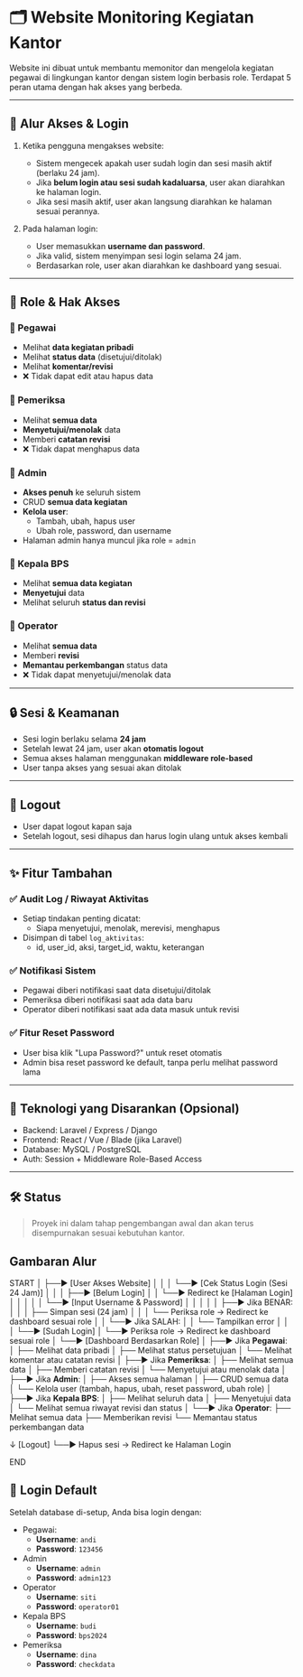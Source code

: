 # 🗂️ Website Monitoring Kegiatan Kantor

Website ini dibuat untuk membantu memonitor dan mengelola kegiatan pegawai di lingkungan kantor dengan sistem login berbasis role. Terdapat 5 peran utama dengan hak akses yang berbeda.

---

## 🔐 Alur Akses & Login

1. Ketika pengguna mengakses website:

   -  Sistem mengecek apakah user sudah login dan sesi masih aktif (berlaku 24 jam).
   -  Jika **belum login atau sesi sudah kadaluarsa**, user akan diarahkan ke halaman login.
   -  Jika sesi masih aktif, user akan langsung diarahkan ke halaman sesuai perannya.

2. Pada halaman login:
   -  User memasukkan **username dan password**.
   -  Jika valid, sistem menyimpan sesi login selama 24 jam.
   -  Berdasarkan role, user akan diarahkan ke dashboard yang sesuai.

---

## 👤 Role & Hak Akses

### 🔹 Pegawai

-  Melihat **data kegiatan pribadi**
-  Melihat **status data** (disetujui/ditolak)
-  Melihat **komentar/revisi**
-  ❌ Tidak dapat edit atau hapus data

### 🔹 Pemeriksa

-  Melihat **semua data**
-  **Menyetujui/menolak** data
-  Memberi **catatan revisi**
-  ❌ Tidak dapat menghapus data

### 🔹 Admin

-  **Akses penuh** ke seluruh sistem
-  CRUD **semua data kegiatan**
-  **Kelola user**:
   -  Tambah, ubah, hapus user
   -  Ubah role, password, dan username
-  Halaman admin hanya muncul jika role = `admin`

### 🔹 Kepala BPS

-  Melihat **semua data kegiatan**
-  **Menyetujui** data
-  Melihat seluruh **status dan revisi**

### 🔹 Operator

-  Melihat **semua data**
-  Memberi **revisi**
-  **Memantau perkembangan** status data
-  ❌ Tidak dapat menyetujui/menolak data

---

## 🔒 Sesi & Keamanan

-  Sesi login berlaku selama **24 jam**
-  Setelah lewat 24 jam, user akan **otomatis logout**
-  Semua akses halaman menggunakan **middleware role-based**
-  User tanpa akses yang sesuai akan ditolak

---

## 🚪 Logout

-  User dapat logout kapan saja
-  Setelah logout, sesi dihapus dan harus login ulang untuk akses kembali

---

## ✨ Fitur Tambahan

### ✅ Audit Log / Riwayat Aktivitas

-  Setiap tindakan penting dicatat:
   -  Siapa menyetujui, menolak, merevisi, menghapus
-  Disimpan di tabel `log_aktivitas`:
   -  id, user_id, aksi, target_id, waktu, keterangan

### ✅ Notifikasi Sistem

-  Pegawai diberi notifikasi saat data disetujui/ditolak
-  Pemeriksa diberi notifikasi saat ada data baru
-  Operator diberi notifikasi saat ada data masuk untuk revisi

### ✅ Fitur Reset Password

-  User bisa klik "Lupa Password?" untuk reset otomatis
-  Admin bisa reset password ke default, tanpa perlu melihat password lama

---

## 📌 Teknologi yang Disarankan (Opsional)

-  Backend: Laravel / Express / Django
-  Frontend: React / Vue / Blade (jika Laravel)
-  Database: MySQL / PostgreSQL
-  Auth: Session + Middleware Role-Based Access

---

## 🛠️ Status

> Proyek ini dalam tahap pengembangan awal dan akan terus disempurnakan sesuai kebutuhan kantor.


## Gambaran Alur

START
  │
  ├──► [User Akses Website]
  │        │
  │        └──► [Cek Status Login (Sesi 24 Jam)]
  │                 │
  │                 ├──► [Belum Login]
  │                 │        └──► Redirect ke [Halaman Login]
  │                 │                     │
  │                 │                     └──► [Input Username & Password]
  │                 │                              │
  │                 │                              ├──► Jika BENAR:
  │                 │                              │        ├── Simpan sesi (24 jam)
  │                 │                              │        └── Periksa role → Redirect ke dashboard sesuai role
  │                 │                              └──► Jika SALAH:
  │                 │                                       └── Tampilkan error
  │                 │
  │                 └──► [Sudah Login]
  │                          └──► Periksa role → Redirect ke dashboard sesuai role
  │
  └──► [Dashboard Berdasarkan Role]
            │
            ├──► Jika **Pegawai**:
            │        ├── Melihat data pribadi
            │        ├── Melihat status persetujuan
            │        └── Melihat komentar atau catatan revisi
            │
            ├──► Jika **Pemeriksa**:
            │        ├── Melihat semua data
            │        ├── Memberi catatan revisi
            │        └── Menyetujui atau menolak data
            │
            ├──► Jika **Admin**:
            │        ├── Akses semua halaman
            │        ├── CRUD semua data
            │        └── Kelola user (tambah, hapus, ubah, reset password, ubah role)
            │
            ├──► Jika **Kepala BPS**:
            │        ├── Melihat seluruh data
            │        ├── Menyetujui data
            │        └── Melihat semua riwayat revisi dan status
            │
            └──► Jika **Operator**:
                     ├── Melihat semua data
                     ├── Memberikan revisi
                     └── Memantau status perkembangan data

  ↓
[Logout]
  └──► Hapus sesi → Redirect ke Halaman Login

END

## 👤 Login Default

Setelah database di-setup, Anda bisa login dengan:

- Pegawai:
   - **Username**: `andi`
   - **Password**: `123456`
- Admin
   - **Username**: `admin`
   - **Password**: `admin123`
- Operator
   - **Username**: `siti`
   - **Password**: `operator01`
- Kepala BPS
   - **Username**: `budi`
   - **Password**: `bps2024`
- Pemeriksa
   - **Username**: `dina`
   - **Password**: `checkdata`
